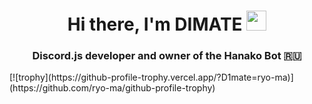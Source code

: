 <h1 align="center">Hi there, I'm DIMATE</a> 
<img src="https://github.com/blackcater/blackcater/raw/main/images/Hi.gif" height="32"/></h1>
<h3 align="center">Discord.js developer and owner of the Hanako Bot 🇷🇺</h3>
[![trophy](https://github-profile-trophy.vercel.app/?D1mate=ryo-ma)](https://github.com/ryo-ma/github-profile-trophy)
